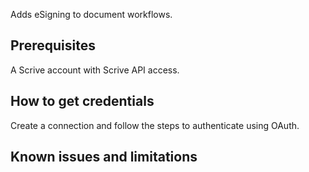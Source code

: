 Adds eSigning to document workflows.

## Prerequisites
A Scrive account with Scrive API access.

## How to get credentials
Create a connection and follow the steps to authenticate using OAuth.

## Known issues and limitations
